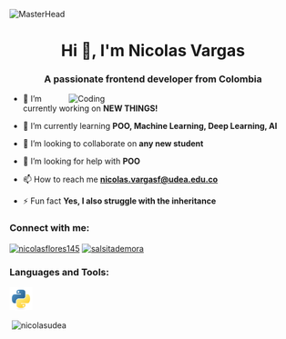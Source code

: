 ![MasterHead](https://images-wixmp-ed30a86b8c4ca887773594c2.wixmp.com/f/6710ecda-d179-4c83-ade9-1de611f6ca9f/d5exlom-e5a9dd2e-c63c-4306-9958-394dd696e09b.gif?token=eyJ0eXAiOiJKV1QiLCJhbGciOiJIUzI1NiJ9.eyJzdWIiOiJ1cm46YXBwOjdlMGQxODg5ODIyNjQzNzNhNWYwZDQxNWVhMGQyNmUwIiwiaXNzIjoidXJuOmFwcDo3ZTBkMTg4OTgyMjY0MzczYTVmMGQ0MTVlYTBkMjZlMCIsIm9iaiI6W1t7InBhdGgiOiJcL2ZcLzY3MTBlY2RhLWQxNzktNGM4My1hZGU5LTFkZTYxMWY2Y2E5ZlwvZDVleGxvbS1lNWE5ZGQyZS1jNjNjLTQzMDYtOTk1OC0zOTRkZDY5NmUwOWIuZ2lmIn1dXSwiYXVkIjpbInVybjpzZXJ2aWNlOmZpbGUuZG93bmxvYWQiXX0.RSfc7SOGzOilj4neT7A_1o3WZWmAiXuFUfAdiOQnfCA)
<h1 align="center">Hi 👋, I'm Nicolas Vargas</h1>
<h3 align="center">A passionate frontend developer from Colombia</h3>
<img align="right" alt="Coding" width="400" src="https://gifdb.com/images/high/coding-animated-laptop-flow-stream-ja04010rm5o68zfk.gif">

- 🔭 I’m currently working on **NEW THINGS!**

- 🌱 I’m currently learning **POO, Machine Learning, Deep Learning, AI**

- 👯 I’m looking to collaborate on **any new student**

- 🤝 I’m looking for help with **POO**

- 📫 How to reach me **nicolas.vargasf@udea.edu.co**

- ⚡ Fun fact **Yes, I also struggle with the inheritance**

<h3 align="left">Connect with me:</h3>
<p align="left">
<a href="https://linkedin.com/in/nicolasflores145" target="blank"><img align="center" src="https://raw.githubusercontent.com/rahuldkjain/github-profile-readme-generator/master/src/images/icons/Social/linked-in-alt.svg" alt="nicolasflores145" height="30" width="40" /></a>
<a href="https://instagram.com/salsitademora" target="blank"><img align="center" src="https://raw.githubusercontent.com/rahuldkjain/github-profile-readme-generator/master/src/images/icons/Social/instagram.svg" alt="salsitademora" height="30" width="40" /></a>
</p>

<h3 align="left">Languages and Tools:</h3>
<p align="left"> <a href="https://www.python.org" target="_blank" rel="noreferrer"> <img src="https://raw.githubusercontent.com/devicons/devicon/master/icons/python/python-original.svg" alt="python" width="40" height="40"/> </a> </p>

<p>&nbsp;<img align="center" src="https://github-readme-stats.vercel.app/api?username=nicolasudea&show_icons=true&locale=en" alt="nicolasudea" /></p>
